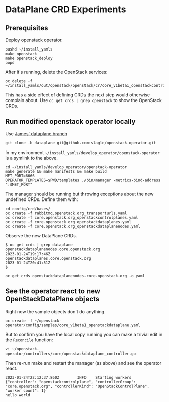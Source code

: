 # DataPlane CRD Experiments

## Prerequisites

Deploy openstack operator.
```
pushd ~/install_yamls
make openstack
make openstack_deploy
popd
```
After it's running, delete the OpenStack services:
```
oc delete -f ~/install_yamls/out/openstack/openstack/cr/core_v1beta1_openstackcontrolplane.yaml
```
This has a side effect of defining CRDs the next step would otherwise
complain about. Use `oc get crds | grep openstack` to show the
OpenStack CRDs.

## Run modified openstack operator locally

Use [James' dataplane branch](https://github.com/slagle/openstack-operator/tree/dataplane)
```
git clone -b dataplane git@github.com:slagle/openstack-operator.git 
```
In my environment `~/install_yamls/develop_operator/openstack-operator`
is a symlink to the above.
```
cd ~/install_yamls/develop_operator/openstack-operator
make generate && make manifests && make build
MET_PORT=6666
OPERATOR_TEMPLATES=$PWD/templates ./bin/manager -metrics-bind-address ":$MET_PORT"
```
The manager should be running but throwing exceptions about the new
undefined CRDs. Define them with:
```
cd config/crd/bases/
oc create -f rabbitmq.openstack.org_transporturls.yaml
oc create -f core.openstack.org_openstackcontrolplanes.yaml
oc create -f core.openstack.org_openstackdataplanes.yaml
oc create -f core.openstack.org_openstackdataplanenodes.yaml
```
Observe the new DataPlane CRDs.
```
$ oc get crds | grep dataplane
openstackdataplanenodes.core.openstack.org                        2023-01-24T19:17:46Z
openstackdataplanes.core.openstack.org                            2023-01-24T20:41:51Z
$
```
```
oc get crds openstackdataplanenodes.core.openstack.org -o yaml
```

## See the operator react to new OpenStackDataPlane objects

Right now the sample objects don't do anything.
```
oc create -f ~/openstack-operator/config/samples/core_v1beta1_openstackdataplane.yaml
```
But to confirm you have the local copy running you can make a trivial
edit in the `Reconcile` function:
```
vi ~/openstack-operator/controllers/core/openstackdataplane_controller.go
```
Then re-run make and restart the manager (as above) and see the
operator react.
```
2023-01-24T22:12:37.860Z        INFO    Starting workers        {"controller": "openstackcontrolplane", "controllerGroup": "core.openstack.org", "controllerKind": "OpenStackControlPlane", "worker count": 1}
hello world
```
